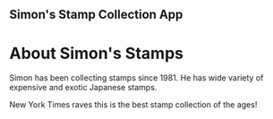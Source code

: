 Simon's Stamp Collection App
---

# About Simon's Stamps

Simon has been collecting stamps since 1981. He has wide variety of expensive and exotic Japanese stamps.

New York Times raves this is the best stamp collection of the ages!